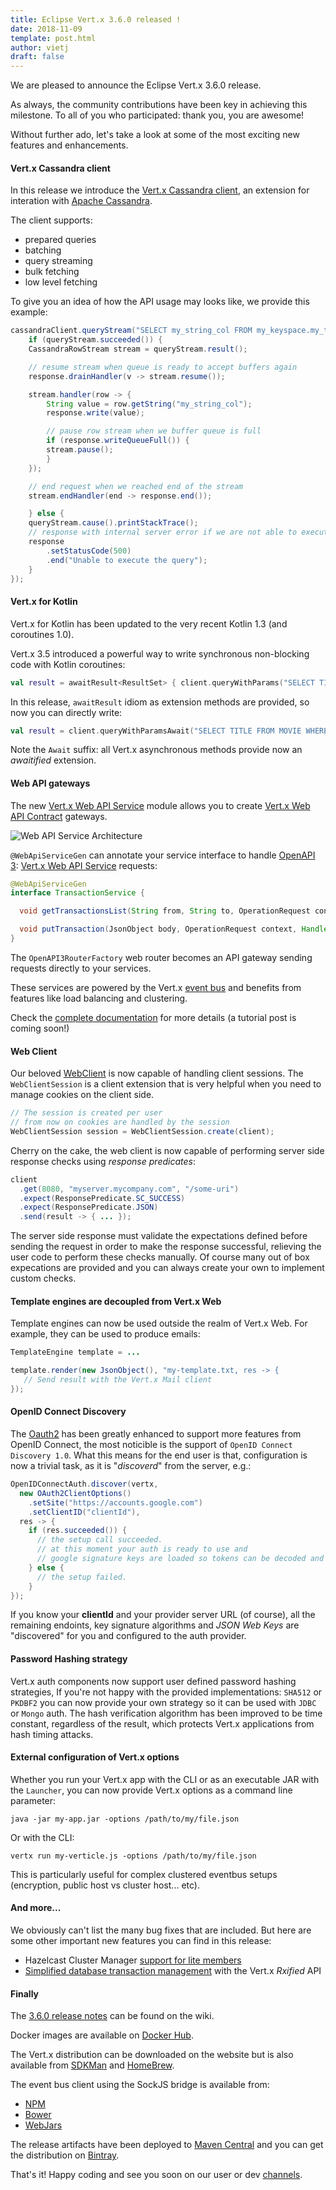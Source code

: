 ```yaml
---
title: Eclipse Vert.x 3.6.0 released !
date: 2018-11-09
template: post.html
author: vietj
draft: false
---
```


We are pleased to announce the Eclipse Vert.x 3.6.0 release.

As always, the community contributions have been key in achieving this milestone. 
To all of you who participated: thank you, you are awesome!

Without further ado, let's take a look at some of the most exciting new features and enhancements.  

#### Vert.x Cassandra client

In this release we introduce the [Vert.x Cassandra client](https://github.com/vert-x3/vertx-cassandra-client), an extension for interation with [Apache Cassandra](http://cassandra.apache.org/).

The client supports:
* prepared queries
* batching
* query streaming
* bulk fetching
* low level fetching

To give you an idea of how the API usage may looks like, we provide this example:

```java
cassandraClient.queryStream("SELECT my_string_col FROM my_keyspace.my_table where my_key = 'my_value'", queryStream -> {
    if (queryStream.succeeded()) {
    CassandraRowStream stream = queryStream.result();

    // resume stream when queue is ready to accept buffers again
    response.drainHandler(v -> stream.resume());

    stream.handler(row -> {
        String value = row.getString("my_string_col");
        response.write(value);

        // pause row stream when we buffer queue is full
        if (response.writeQueueFull()) {
        stream.pause();
        }
    });

    // end request when we reached end of the stream
    stream.endHandler(end -> response.end());

    } else {
    queryStream.cause().printStackTrace();
    // response with internal server error if we are not able to execute given query
    response
        .setStatusCode(500)
        .end("Unable to execute the query");
    }
});
```

#### Vert.x for Kotlin

Vert.x for Kotlin has been updated to the very recent Kotlin 1.3 (and coroutines 1.0).

Vert.x 3.5 introduced a powerful way to write synchronous non-blocking code with Kotlin coroutines:

```kotlin
val result = awaitResult<ResultSet> { client.queryWithParams("SELECT TITLE FROM MOVIE WHERE ID=?", json { array(id) }, it) };
```

In this release, `awaitResult` idiom as extension methods are provided, so now you can directly write:

```kotlin
val result = client.queryWithParamsAwait("SELECT TITLE FROM MOVIE WHERE ID=?", json { array(id) })
```

Note the `Await` suffix: all Vert.x asynchronous methods provide now an _awaitified_ extension.

#### Web API gateways

The new [Vert.x Web API Service](https://vertx.io/docs/vertx-web-api-service/java/) module allows you to
 create [Vert.x Web API Contract](https://vertx.io/docs/vertx-web-api-contract/java/) gateways.

![Web API Service Architecture](/assets/blog/vertx-web-api-service/vertx-web-api-service.png)

`@WebApiServiceGen` can annotate your service interface to handle
[OpenAPI 3](https://www.openapis.org/): [Vert.x Web API Service](https://vertx.io/docs/vertx-web-api-service/java/)
requests:

```java
@WebApiServiceGen
interface TransactionService {

  void getTransactionsList(String from, String to, OperationRequest context, Handler<AsyncResult<OperationResponse>> resultHandler);

  void putTransaction(JsonObject body, OperationRequest context, Handler<AsyncResult<OperationResponse>> resultHandler);
}
```

The `OpenAPI3RouterFactory` web router becomes an API gateway sending requests directly to your services.

These services are powered by the Vert.x [event bus](https://vertx.io/docs/vertx-core/java/#event_bus) and benefits
 from features like load balancing and clustering.

Check the [complete documentation](https://vertx.io/docs/vertx-web-api-service/java/) for more details (a tutorial post is coming soon!)

#### Web Client

Our beloved [WebClient](https://vertx.io/docs/vertx-web-client/java/) is now capable of handling client sessions. The
`WebClientSession` is a client extension that is very helpful when you need to manage cookies on the client side.

```java
// The session is created per user
// from now on cookies are handled by the session
WebClientSession session = WebClientSession.create(client);
```

Cherry on the cake, the web client is now capable of performing server side response checks using _response predicates_:

```java
client
  .get(8080, "myserver.mycompany.com", "/some-uri")
  .expect(ResponsePredicate.SC_SUCCESS)
  .expect(ResponsePredicate.JSON)
  .send(result -> { ... });
```

The server side response must validate the expectations defined before sending the request in order to make the response
successful, relieving the user code to perform these checks manually. Of course many out of box expecations are provided
and you can always create your own to implement custom checks.

#### Template engines are decoupled from Vert.x Web

Template engines can now be used outside the realm of Vert.x Web.
For example, they can be used to produce emails:

```java
TemplateEngine template = ...

template.render(new JsonObject(), "my-template.txt, res -> {
   // Send result with the Vert.x Mail client
});
```

#### OpenID Connect Discovery

The [Oauth2](https://vertx.io/docs/vertx-auth-oauth2/java/) has been greatly enhanced to support more features from OpenID Connect, the most noticible is the support of `OpenID Connect Discovery 1.0`. What this means for the end user is that, configuration is now a trivial task, as it is "*discoverd*" from the server, e.g.:

```java
OpenIDConnectAuth.discover(vertx,
  new OAuth2ClientOptions()
    .setSite("https://accounts.google.com")
    .setClientID("clientId"),
  res -> {
    if (res.succeeded()) {
      // the setup call succeeded.
      // at this moment your auth is ready to use and
      // google signature keys are loaded so tokens can be decoded and verified.
    } else {
      // the setup failed.
    }
});
```

If you know your **clientId** and your provider server URL (of course), all the remaining endoints, key signature algorithms and *JSON Web Keys* are "discovered" for you and configured to the auth provider.

#### Password Hashing strategy

Vert.x auth components now support user defined password hashing strategies, If you're not happy with the provided implementations: `SHA512` or `PKDBF2` you can now provide your own strategy so it can be used with `JDBC` or `Mongo` auth.
The hash verification algorithm has been improved to be time constant, regardless of the result, which protects Vert.x applications from hash timing attacks.

#### External configuration of Vert.x options

Whether you run your Vert.x app with the CLI or as an executable JAR with the `Launcher`, you can now provide Vert.x options as a command line parameter:

```
java -jar my-app.jar -options /path/to/my/file.json
```

Or with the CLI:

```
vertx run my-verticle.js -options /path/to/my/file.json
```

This is particularly useful for complex clustered eventbus setups (encryption, public host vs cluster host... etc).

#### And more...

We obviously can't list the many bug fixes that are included. But here are some other important new features you can find in this release:

- Hazelcast Cluster Manager [support for lite members](/docs/vertx-hazelcast/java/#_using_lite_members)
- [Simplified database transaction management](/blog/simplified-database-transaction-management-with-the-vert-x-rxjava-api/) with the Vert.x _Rxified_ API 

#### Finally

The [3.6.0 release notes](https://github.com/vert-x3/wiki/wiki/3.6.0-Release-Notes) can be found on the wiki.

Docker images are available on [Docker Hub](https://hub.docker.com/u/vertx/).

The Vert.x distribution can be downloaded on the website but is also available from [SDKMan](http://sdkman.io/index.html) and [HomeBrew](http://brew.sh/).

The event bus client using the SockJS bridge is available from:

* [NPM](https://www.npmjs.com/package/vertx3-eventbus-client)
* [Bower](https://github.com/vert-x3/vertx-bus-bower)
* [WebJars](http://www.webjars.org/)

The release artifacts have been deployed to [Maven Central](http://search.maven.org/#search%7Cga%7C1%7Cg%3A%22io.vertx%22%20AND%20v%3A%223.6.0%22) and you can get the distribution on [Bintray](https://bintray.com/vertx/downloads/distribution/3.6.0/view).

That's it! Happy coding and see you soon on our user or dev [channels](https://vertx.io/community).
